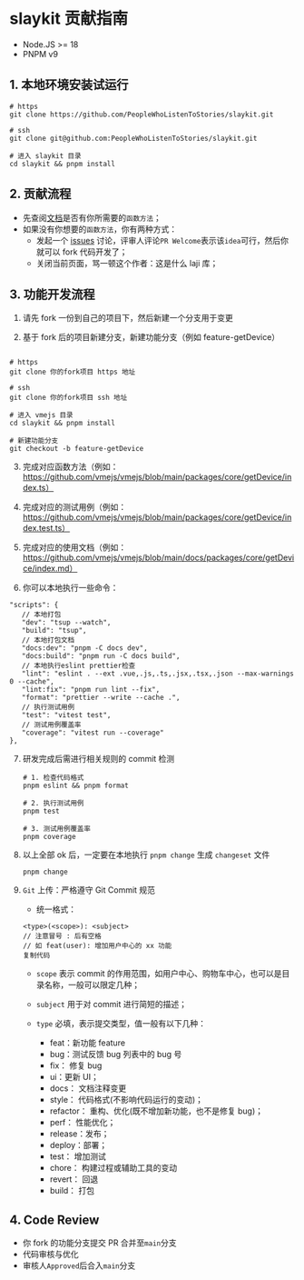 # slaykit 贡献指南

- Node.JS >= 18
- PNPM v9

## 1. 本地环境安装试运行

```
# https
git clone https://github.com/PeopleWhoListenToStories/slaykit.git

# ssh
git clone git@github.com:PeopleWhoListenToStories/slaykit.git

# 进入 slaykit 目录
cd slaykit && pnpm install
```

## 2. 贡献流程

- 先查阅[文档](https://PeopleWhoListenToStories.github.io/slaykit/)是否有你所需要的`函数方法`；
- 如果没有你想要的`函数方法`，你有两种方式：
  - 发起一个 [issues](https://PeopleWhoListenToStories.github.io/slaykit) 讨论，评审人评论`PR Welcome`表示该`idea`可行，然后你就可以 fork 代码开发了；
  - 关闭当前页面，骂一顿这个作者：这是什么 laji 库；

## 3. 功能开发流程

1. 请先 fork 一份到自己的项目下，然后新建一个分支用于变更

2. 基于 fork 后的项目新建分支，新建功能分支（例如 feature-getDevice）

```

# https
git clone 你的fork项目 https 地址

# ssh
git clone 你的fork项目 ssh 地址

# 进入 vmejs 目录
cd slaykit && pnpm install

# 新建功能分支
git checkout -b feature-getDevice

```

3. 完成对应函数方法（例如：<https://github.com/vmejs/vmejs/blob/main/packages/core/getDevice/index.ts）>
4. 完成对应的测试用例（例如：<https://github.com/vmejs/vmejs/blob/main/packages/core/getDevice/index.test.ts）>
5. 完成对应的使用文档（例如：<https://github.com/vmejs/vmejs/blob/main/docs/packages/core/getDevice/index.md）>

6. 你可以本地执行一些命令：

```
"scripts": {
   // 本地打包
   "dev": "tsup --watch",
   "build": "tsup",
   // 本地打包文档
   "docs:dev": "pnpm -C docs dev",
   "docs:build": "pnpm run -C docs build",
   // 本地执行eslint prettier检查
   "lint": "eslint . --ext .vue,.js,.ts,.jsx,.tsx,.json --max-warnings 0 --cache",
   "lint:fix": "pnpm run lint --fix",
   "format": "prettier --write --cache .",
   // 执行测试用例
   "test": "vitest test",
   // 测试用例覆盖率
   "coverage": "vitest run --coverage"
},

```

7. 研发完成后需进行相关规则的 commit 检测

   ```
   # 1. 检查代码格式
   pnpm eslint && pnpm format

   # 2. 执行测试用例
   pnpm test

   # 3. 测试用例覆盖率
   pnpm coverage
   ```

8. 以上全部 ok 后，一定要在本地执行 `pnpm change` 生成 `changeset` 文件

   ```
   pnpm change
   ```

9. `Git` 上传：严格遵守 Git Commit 规范

   - 统一格式：

   ```
   <type>(<scope>): <subject>
   // 注意冒号 : 后有空格
   // 如 feat(user): 增加用户中心的 xx 功能
   复制代码
   ```

   - `scope` 表示 commit 的作用范围，如用户中心、购物车中心，也可以是目录名称，一般可以限定几种；

   - `subject` 用于对 commit 进行简短的描述；

   - `type` 必填，表示提交类型，值一般有以下几种：

     - feat：新功能 feature
     - bug：测试反馈 bug 列表中的 bug 号
     - fix： 修复 bug
     - ui：更新 UI；
     - docs： 文档注释变更
     - style： 代码格式(不影响代码运行的变动)；
     - refactor： 重构、优化(既不增加新功能，也不是修复 bug)；
     - perf： 性能优化；
     - release：发布；
     - deploy：部署；
     - test： 增加测试
     - chore： 构建过程或辅助工具的变动
     - revert： 回退
     - build： 打包

## 4. Code Review

- 你 fork 的功能分支提交 PR 合并至`main`分支
- 代码审核与优化
- 审核人`Approved`后合入`main`分支
